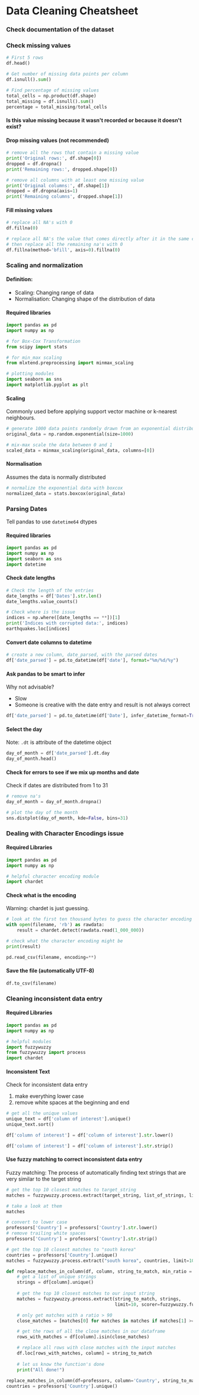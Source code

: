 # Data Cleaning Cheatsheet

### Check documentation of the dataset
### Check missing values


```python
# First 5 rows
df.head()

# Get number of missing data points per column
df.isnull().sum()

# Find percentage of missing values
total_cells = np.product(df.shape)
total_missing = df.isnull().sum()
percentage = total_missing/total_cells
```
#### Is this value missing because it wasn't recorded or because it doesn't exist?

#### Drop missing values (not recommended)
```python
# remove all the rows that contain a missing value
print('Original rows:', df.shape[0])
dropped = df.dropna()
print('Remaining rows:', dropped.shape[0])

# remove all columns with at least one missing value
print('Original columns:', df.shape[1])
dropped = df.dropna(axis=1)
print('Remaining columns', dropped.shape[1])
```

#### Fill missing values

```python
# replace all NA's with 0
df.fillna(0)

# replace all NA's the value that comes directly after it in the same column, 
# then replace all the remaining na's with 0
df.fillna(method='bfill', axis=0).fillna(0)
```

### Scaling and normalization
#### Definition: 
- Scaling: Changing range of data
- Normalisation: Changing shape of the distribution of data

#### Required libraries

```python
import pandas as pd
import numpy as np

# for Box-Cox Transformation
from scipy import stats

# for min_max scaling
from mlxtend.preprocessing import minmax_scaling

# plotting modules
import seaborn as sns
import matplotlib.pyplot as plt
```

#### Scaling
Commonly used before applying support vector machine or k-nearest neighbours. 

```python
# generate 1000 data points randomly drawn from an exponential distribution
original_data = np.random.exponential(size=1000)

# mix-max scale the data between 0 and 1
scaled_data = minmax_scaling(original_data, columns=[0])
```

#### Normalisation
Assumes the data is normally distributed

```python
# normalize the exponential data with boxcox
normalized_data = stats.boxcox(original_data)
```

### Parsing Dates
Tell pandas to use ```datetime64``` dtypes
#### Required libraries

```python
import pandas as pd
import numpy as np
import seaborn as sns
import datetime
```

#### Check date lengths
```python
# Check the length of the entries
date_lengths = df['Dates'].str.len()
date_lengths.value_counts()

# Check where is the issue
indices = np.where([date_lengths == **])[1]
print('Indices with corrupted data:', indices)
earthquakes.loc[indices]
```

#### Convert date columns to datetime

```python
# create a new column, date_parsed, with the parsed dates
df['date_parsed'] = pd.to_datetime(df['date'], format="%m/%d/%y")
```
#### Ask pandas to be smart to infer
Why not advisable?
- Slow
- Someone is creative with the date entry and result is not always correct
```python
df['date_parsed'] = pd.to_datetime(df['Date'], infer_datetime_format=True)
```

#### Select the day
Note: ```.dt``` is attribute of the datetime object
```python
day_of_month = df['date_parsed'].dt.day
day_of_month.head()
```

#### Check for errors to see if we mix up months and date
Check if dates are distributed from 1 to 31
```python
# remove na's
day_of_month = day_of_month.dropna()

# plot the day of the month
sns.distplot(day_of_month, kde=False, bins=31)
```

### Dealing with Character Encodings issue

#### Required Libraries

```python
import pandas as pd
import numpy as np

# helpful character encoding module
import chardet
```

#### Check what is the encoding
Warning: chardet is just guessing. 
```python
# look at the first ten thousand bytes to guess the character encoding
with open(filename, 'rb') as rawdata:
    result = chardet.detect(rawdata.read(1_000_000))

# check what the character encoding might be
print(result)

pd.read_csv(filename, encoding=**)
```

#### Save the file (automatically UTF-8)

```python
df.to_csv(filename)
```

### Cleaning inconsistent data entry

#### Required Libraries
```python
import pandas as pd
import numpy as np

# helpful modules
import fuzzywuzzy
from fuzzywuzzy import process
import chardet
```

#### Inconsistent Text
Check for inconsistent data entry
1. make everything lower case
2. remove white spaces at the beginning and end
```python
# get all the unique values
unique_text = df['column of interest'].unique()
unique_text.sort()

df['column of interest'] = df['column of interest'].str.lower()

df['column of interest'] = df['column of interest'].str.strip()

```

#### Use fuzzy matching to correct inconsistent data entry
Fuzzy matching: The process of automatically finding text strings that are very similar to the target string

```python
# get the top 10 closest matches to target_string
matches = fuzzywuzzy.process.extract(target_string, list_of_strings, limit=10, scorer=fuzzywuzzy.fuzz.token_sort_ratio)

# take a look at them
matches
```
```python
# convert to lower case
professors['Country'] = professors['Country'].str.lower()
# remove trailing white spaces
professors['Country'] = professors['Country'].str.strip()

# get the top 10 closest matches to "south korea"
countries = professors['Country'].unique()
matches = fuzzywuzzy.process.extract("south korea", countries, limit=10, scorer=fuzzywuzzy.fuzz.token_sort_ratio)

def replace_matches_in_column(df, column, string_to_match, min_ratio = 47):
    # get a list of unique strings
    strings = df[column].unique()
    
    # get the top 10 closest matches to our input string
    matches = fuzzywuzzy.process.extract(string_to_match, strings, 
                                         limit=10, scorer=fuzzywuzzy.fuzz.token_sort_ratio)

    # only get matches with a ratio > 90
    close_matches = [matches[0] for matches in matches if matches[1] >= min_ratio]

    # get the rows of all the close matches in our dataframe
    rows_with_matches = df[column].isin(close_matches)

    # replace all rows with close matches with the input matches 
    df.loc[rows_with_matches, column] = string_to_match
    
    # let us know the function's done
    print("All done!")
    
replace_matches_in_column(df=professors, column='Country', string_to_match="south korea")
countries = professors['Country'].unique()
```


